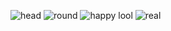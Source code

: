 ![head](https://media.giphy.com/media/BlWF2vzpIPB0A/giphy.gif)
![round](https://media.giphy.com/media/l41Yxij9zr2UI8wx2/giphy.gif)
![happy lool](https://media.giphy.com/media/WiM5K1e9MtEic/giphy.gif)
![real](https://media.giphy.com/media/kg9fAQryp5fMY/giphy.gif)
